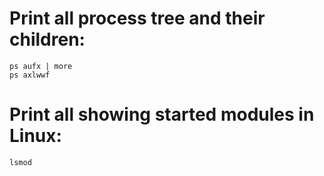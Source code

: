 # Print all process tree and their children:
```
ps aufx | more
ps axlwwf 
```

# Print all showing started modules in Linux:
```
lsmod
```


